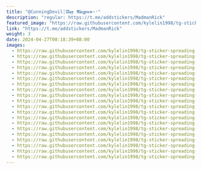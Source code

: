 ```yaml
---
title: "@CunningDevil┆𝕿𝐥𝐚𝐲 𝕽𝐢𝐞𝐠𝐫𝐨𝐰⋆◝"
description: "regular: https://t.me/addstickers/MadmanRick"
featured_image: "https://raw.githubusercontent.com/kylelin1998/tg-sticker-spreading-worldwide-images/main/img/6990e96b-93cd-4509-a917-735f669c7798.jpg"
link: "https://t.me/addstickers/MadmanRick"
weight: 3
date: 2024-04-27T08:18:39+08:00
images:
  - https://raw.githubusercontent.com/kylelin1998/tg-sticker-spreading-worldwide-images/main/img/6990e96b-93cd-4509-a917-735f669c7798.jpg
  - https://raw.githubusercontent.com/kylelin1998/tg-sticker-spreading-worldwide-images/main/img/73058be5-3e28-4b06-b737-1aa2ae06b10d.jpg
  - https://raw.githubusercontent.com/kylelin1998/tg-sticker-spreading-worldwide-images/main/img/de137178-b4ac-440b-9e0a-92a22073a005.jpg
  - https://raw.githubusercontent.com/kylelin1998/tg-sticker-spreading-worldwide-images/main/img/91304559-5f7a-45e7-953d-1b1d67f74e9d.jpg
  - https://raw.githubusercontent.com/kylelin1998/tg-sticker-spreading-worldwide-images/main/img/400adf60-2943-4104-af50-87ce5152ad05.jpg
  - https://raw.githubusercontent.com/kylelin1998/tg-sticker-spreading-worldwide-images/main/img/9f804b26-82a6-4066-9e0a-406bd8611d18.jpg
  - https://raw.githubusercontent.com/kylelin1998/tg-sticker-spreading-worldwide-images/main/img/abe5ad32-35aa-41ea-bc6e-a0ee05b920c7.jpg
  - https://raw.githubusercontent.com/kylelin1998/tg-sticker-spreading-worldwide-images/main/img/8e14058b-7562-4882-8a18-79d9d49a4168.jpg
  - https://raw.githubusercontent.com/kylelin1998/tg-sticker-spreading-worldwide-images/main/img/fbf9be63-6994-4ec3-bbed-6f0da0bc5f89.jpg
  - https://raw.githubusercontent.com/kylelin1998/tg-sticker-spreading-worldwide-images/main/img/c4769cc8-3af0-46b3-872d-85d6cbfa84c0.jpg
  - https://raw.githubusercontent.com/kylelin1998/tg-sticker-spreading-worldwide-images/main/img/84c3379b-005a-4522-80da-292bf6da7fa9.jpg
  - https://raw.githubusercontent.com/kylelin1998/tg-sticker-spreading-worldwide-images/main/img/dfa32749-094d-4fa4-b14e-2cd8220203ac.jpg
  - https://raw.githubusercontent.com/kylelin1998/tg-sticker-spreading-worldwide-images/main/img/52ba98d5-2501-474b-bf2c-f13a4911934e.jpg
  - https://raw.githubusercontent.com/kylelin1998/tg-sticker-spreading-worldwide-images/main/img/beb3834a-4d5c-4874-958f-45f8f1032f49.jpg
  - https://raw.githubusercontent.com/kylelin1998/tg-sticker-spreading-worldwide-images/main/img/7d65a8b0-db59-4eec-8ced-9b27a2ab4805.jpg
  - https://raw.githubusercontent.com/kylelin1998/tg-sticker-spreading-worldwide-images/main/img/134e0ce2-c054-4492-9de6-29fbfc9be33e.jpg
  - https://raw.githubusercontent.com/kylelin1998/tg-sticker-spreading-worldwide-images/main/img/5aa97809-a550-4d2c-af78-c99c6c3451f8.jpg
  - https://raw.githubusercontent.com/kylelin1998/tg-sticker-spreading-worldwide-images/main/img/7bff18ad-4e87-45cf-a06f-a7166e30b59a.jpg
  - https://raw.githubusercontent.com/kylelin1998/tg-sticker-spreading-worldwide-images/main/img/62d4f622-3f45-464d-be76-8a24a3d7637b.jpg
  - https://raw.githubusercontent.com/kylelin1998/tg-sticker-spreading-worldwide-images/main/img/f5d47ba4-7b4f-490f-8383-7807a3059d28.jpg
---
```

